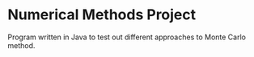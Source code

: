 # Numerical Methods Project
Program written in Java to test out different approaches to Monte Carlo method.
